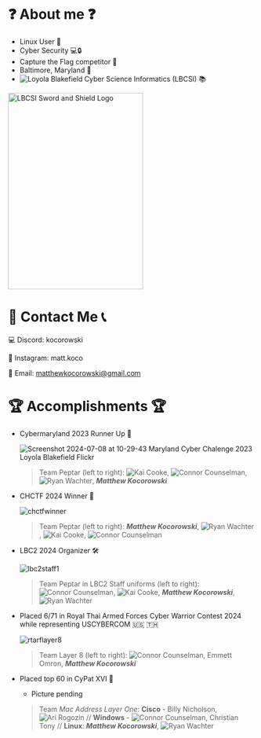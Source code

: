 # ❓ About me ❓

- Linux User 🐧
- Cyber Security 💻🔒
- Capture the Flag competitor 🚩
- Baltimore, Maryland 📍
- ![Loyola Blakefield Cyber Science Informatics](https://lbc2.org/lbcsi/) (LBCSI) 📚 

<img src="https://github.com/mattkoco/mattkoco/assets/108554371/6a3a9ac1-003d-418e-8c8a-096f719e29cd" alt="LBCSI Sword and Shield Logo" width="275" height="400" />




# 📮 Contact Me 📞

💻 Discord: kocorowski

📸 Instagram: matt.koco

📝 Email: matthewkocorowski@gmail.com




# 🏆 Accomplishments 🏆

- Cybermaryland 2023 Runner Up 🥈
  
  ![Screenshot 2024-07-08 at 10-29-43 Maryland Cyber Chalenge 2023 Loyola Blakefield Flickr](https://github.com/mattkoco/mattkoco/assets/108554371/eb96998a-85d2-4b6a-923a-b97a01301435)

  > Team Peptar (left to right): ![Kai Cooke](https://github.com/ediveroli), ![Connor Counselman](https://github.com/ConnorC455), ![Ryan Wachter](https://github.com/rcwachter), ***Matthew Kocorowski***

- CHCTF 2024 Winner 🥇

  ![chctfwinner](https://github.com/mattkoco/mattkoco/assets/108554371/9cb15aa5-b660-45b4-90c9-9be83dbd7c6e)

  > Team Peptar (left to right): ***Matthew Kocorowski***, ![Ryan Wachter](https://github.com/rcwachter), ![Kai Cooke](https://github.com/ediveroli), ![Connor Counselman](https://github.com/ConnorC455)
  
- LBC2 2024 Organizer 🛠

  ![lbc2staff1](https://github.com/mattkoco/mattkoco/assets/108554371/f1c1e564-965b-4232-b4d9-51211187e153)

  > Team Peptar in LBC2 Staff uniforms (left to right): ![Connor Counselman](https://github.com/ConnorC455), ![Kai Cooke](https://github.com/ediveroli), ***Matthew Kocorowski***, ![Ryan Wachter](https://github.com/rcwachter)

- Placed 6/71 in Royal Thai Armed Forces Cyber Warrior Contest 2024 while representing USCYBERCOM 🇺🇸 🇹🇭
  
  ![rtarflayer8](https://github.com/mattkoco/mattkoco/assets/108554371/585b3aa7-0e84-4963-960b-8a54c321f06c)

  > Team Layer 8 (left to right): ![Connor Counselman](https://github.com/ConnorC455), Emmett Omron, ***Matthew Kocorowski***

- Placed top 60 in CyPat XVI 🐧
  
  - Picture pending
  
  > Team _Mac Address Layer One_: **Cisco** - Billy Nicholson, ![Ari Rogozin](https://github.com/Rus1130) // **Windows** - ![Connor Counselman](https://github.com/ConnorC455), Christian Tony // **Linux**: ***Matthew Kocorowski***, ![Ryan Wachter](https://github.com/rcwachter)


